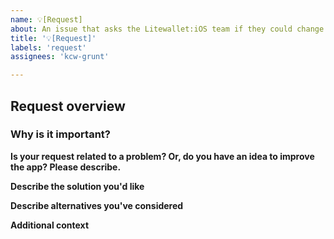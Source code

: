 ```yaml
---
name: 💡[Request] 
about: An issue that asks the Litewallet:iOS team if they could change the app.
title: '💡[Request]'
labels: 'request'
assignees: 'kcw-grunt'

---
```


## Request overview

### Why is it important?
**Is your request related to a problem? Or, do you have an idea to improve the app? Please describe.**
<!-- A clear and concise description of your idea. --> 

**Describe the solution you'd like**
<!-- A clear and concise description of what you want to happen. -->

**Describe alternatives you've considered**
<!-- A clear and concise description of any alternative solutions or features you've considered. -->

**Additional context**
<!-- Add any other context or screenshots about the feature request here. --> 